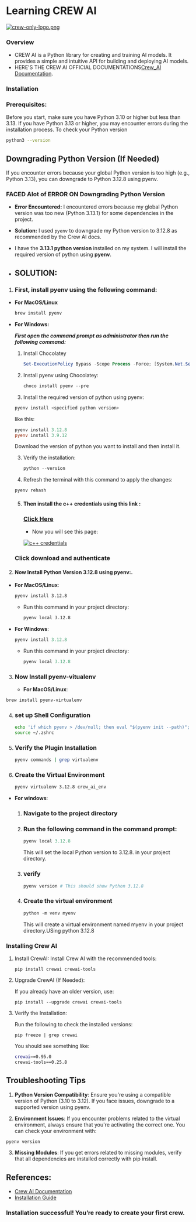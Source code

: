 # **Learning CREW AI**

[![crew-only-logo.png](https://i.postimg.cc/G3xn0D6W/crew-only-logo.png)](https://postimg.cc/F1zB3Yrp)

### **Overview**

- CREW AI is a Python library for creating and training AI models. It provides a simple and intuitive API for building and deploying AI models.
- HERE'S THE CREW AI OFFICIAL DOCUMENTATIONS[Crew_AI Documentation](https://docs.crewai.com/introduction).

### **Installation**

### Prerequisites:

Before you start, make sure you have Python 3.10 or higher but less than 3.13. If you have Python 3.13 or higher, you may encounter errors during the installation process.
To check your Python version

```bash
python3 --version

```

## **Downgrading Python Version (If Needed)**

If you encounter errors because your global Python version is too high (e.g., Python 3.13), you can downgrade to Python 3.12.8 using pyenv.

### **FACED Alot of ERROR ON Downgrading Python Version**

- **Error Encountered:** I encountered errors because my global Python version was too new (Python 3.13.1) for some dependencies in the project.
- **Solution:** I used `pyenv` to downgrade my Python version to 3.12.8 as recommended by the Crew AI docs.
- I have the **3.13.1 python version** installed on my system. I will install the required version of python using **pyenv**.

- ## SOLUTION:

1. ### First, install **pyenv** using the following command:

- **For MacOS/Linux**

  ```bash
  brew install pyenv

  ```

- **For Windows:**

  **_First open the command prompt as administrator then run the following command:_**

  1. Install Chocolatey

     ```powershell
     Set-ExecutionPolicy Bypass -Scope Process -Force; [System.Net.ServicePointManager]::SecurityProtocol = [System.Net.SecurityProtocolType]::Tls12; iex ((New-Object System.Net.WebClient).DownloadString('https://community.chocolatey.org/install.ps1'))

     ```

  2. Install pyenv using Chocolatey:

     ```powershell
     choco install pyenv --pre

     ```

  3. Install the required version of python using pyenv:

  ```powershell
  pyenv install <specified python version>
  ```

  like this:

  ```powershell
  pyenv install 3.12.8
  pyenv install 3.9.12
  ```

  Download the version of python you want to install and then install it.

  3. Verify the installation:

     ```powershell
     python --version
     ```

  4. Refresh the terminal with this command to apply the changes:

  ```powershell
  pyenv rehash
  ```

  5. #### Then install the c++ credentials using this link :

     ### [Click Here](https://visualstudio.microsoft.com)

     - Now you will see this page:

     [![c++ credentials](https://i.postimg.cc/fbZqVSsW/Screenshot-2025-01-25-at-18-48-15.png)](https://postimg.cc/bZC9MJd4)

  ### Click download and authenticate

2. #### Now Install Python Version 3.12.8 using pyenv:.

- **For MacOS/Linux**:
  ```bash
  pyenv install 3.12.8
  ```
  - Run this command in your project directory:
    ```bash
    pyenv local 3.12.8
    ```
- **For Windows**:
  ```powershell
  pyenv install 3.12.8
  ```
  - Run this command in your project directory:
    ```powershell
    pyenv local 3.12.8
    ```

3. ### Now Install pyenv-vitualenv
   - **For MacOS/Linux**:

```bash
brew install pyenv-virtualenv
```

4. ### set up Shell Configuration
   ```bash
   echo 'if which pyenv > /dev/null; then eval "$(pyenv init --path)"; eval "$(pyenv init -)"; eval "$(pyenv virtualenv-init -)"; fi' >> ~/.zshrc
   source ~/.zshrc
   ```
5. ### Verify the Plugin Installation

   ```bash
   pyenv commands | grep virtualenv

   ```

6. ### Create the Virtual Environment
   ```bash
   pyenv virtualenv 3.12.8 crew_ai_env
   ```

- **For windows**:

  1.  ### Navigate to the project directory

  2.  ### Run the following command in the command prompt:
      ```powershell
      pyenv local 3.12.8
      ```
      This will set the local Python version to 3.12.8. in your project directory.
  3.  ### verify
      ```powershell
      pyenv version # This should show Python 3.12.8
      ```
  4.  ### Create the virtual environment
      ```powershell
      python -m venv myenv
      ```
      This will create a virtual environment named myenv in your project directory.USing python 3.12.8

### **Installing Crew AI**

1. Install CrewAI:
   Install Crew AI with the recommended tools:

   ```Terminal
   pip install crewai crewai-tools

   ```

2. Upgrade CrewAI (If Needed):

   If you already have an older version, use:

   ```Terminal
   pip install --upgrade crewai crewai-tools

   ```

3. Verify the Installation:

   Run the following to check the installed versions:

   ```Terminal
   pip freeze | grep crewai
   ```

   You should see something like:

   ```bash
   crewai==0.95.0
   crewai-tools==0.25.8
   ```

## **Troubleshooting Tips**

1. **Python Version Compatibility**: Ensure you're using a compatible version of Python (3.10 to 3.12). If you face issues, downgrade to a supported version using pyenv.

2. **Environment Issues**: If you encounter problems related to the virtual environment, always ensure that you're activating the correct one. You can check your environment with:

```bash
pyenv version
```

3. **Missing Modules**: If you get errors related to missing modules, verify that all dependencies are installed correctly with pip install.

## References:

- [Crew AI Documentation](https://crew.ai/docs/)
- [Installation Guide](https://docs.crewai.com/installation)

### Installation successful! You’re ready to create your first crew.
